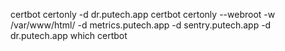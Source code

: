 certbot certonly -d dr.putech.app
certbot certonly --webroot -w /var/www/html/ -d metrics.putech.app -d sentry.putech.app -d dr.putech.app
which certbot 
